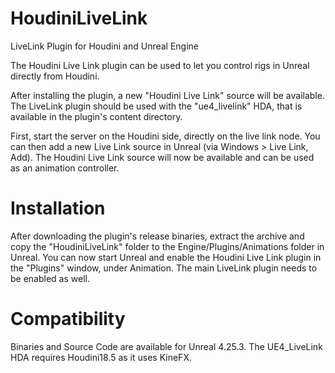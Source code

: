# HoudiniLiveLink

LiveLink Plugin for Houdini and Unreal Engine

The Houdini Live Link plugin can be used to let you control rigs in Unreal directly from Houdini.

After installing the plugin, a new "Houdini Live Link" source will be available.
The LiveLink plugin should be used with the "ue4_livelink" HDA, that is available in the plugin's content directory.

First, start the server on the Houdini side, directly on the live link node.
You can then add a new Live Link source in Unreal (via Windows > Live Link, Add).
The Houdini Live Link source will now be available and can be used as an animation controller.

# Installation

After downloading the plugin's release binaries, extract the archive and copy the "HoudiniLiveLink" folder to the Engine/Plugins/Animations folder in Unreal.
You can now start Unreal and enable the Houdini Live Link plugin in the "Plugins" window, under Animation.
The main LiveLink plugin needs to be enabled as well.

# Compatibility

Binaries and Source Code are available for Unreal 4.25.3.
The UE4_LiveLink HDA requires Houdini18.5 as it uses KineFX.
